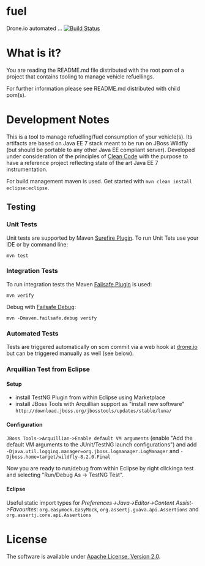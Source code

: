 # fuel
Drone.io automated ... [![Build Status](https://drone.io/github.com/suckowbiz/fuel/status.png)](https://drone.io/github.com/suckowbiz/fuel/latest)

# What is it?
You are reading the README.md file distributed with the root pom of a project that contains tooling to manage vehicle refuellings.

For further information please see README.md distributed with child pom(s).

# Development Notes
This is a tool to manage refuelling/fuel consumption of your vehicle(s). Its artifacts are based on Java EE 7 stack meant to be run on JBoss Wildfly (but should be portable to any other Java EE compliant server). Developed under consideration of the principles of [Clean Code](http://de.wikipedia.org/wiki/Clean_Code) with the purpose to have a reference project reflecting state of the art Java EE 7 instrumentation.

For build management maven is used. Get started with ``mvn clean install eclipse:eclipse``.

## Testing
### Unit Tests
Unit tests are supported by Maven [Surefire Plugin](http://maven.apache.org/surefire/maven-surefire-plugin/). To run Unit Tets use your IDE or by command line:   

    mvn test

### Integration Tests
To run integration tests the Maven [Failsafe Plugin](http://maven.apache.org/surefire/maven-failsafe-plugin/) is used:

    mvn verify
	
Debug with [Failsafe Debug](http://maven.apache.org/surefire/maven-failsafe-plugin/examples/debugging.html):

    mvn -Dmaven.failsafe.debug verify

### Automated Tests
Tests are triggered automatically on scm commit via a web hook at [drone.io](drone.io) but can be triggered manually as well (see below).

### Arquillian Test from Eclipse
#### Setup
  - install TestNG Plugin from within Eclipse using Marketplace
  - install JBoss Tools with Arquillian support as "install new software" 
  ``http://download.jboss.org/jbosstools/updates/stable/luna/``
  
#### Configuration
``JBoss Tools->Arquillian->Enable default VM arguments`` (enable "Add the default VM arguments to the JUnit/TestNG launch configurations") and add ``-Djava.util.logging.manager=org.jboss.logmanager.LogManager`` and  ``-Djboss.home=target/wildfly-8.2.0.Final``

Now you are ready to run/debug from within Eclipse by right clickinga test and selecting "Run/Debug As -> TestNG Test".

#### Eclipse
Useful static import types for *Preferences->Java->Editor->Content Assist->Favourites*: ``org.easymock.EasyMock``, ``org.assertj.guava.api.Assertions`` and ``org.assertj.core.api.Assertions``
    
# License
The software is available under [Apache License, Version 2.0](http://www.apache.org/licenses/LICENSE-2.0).
